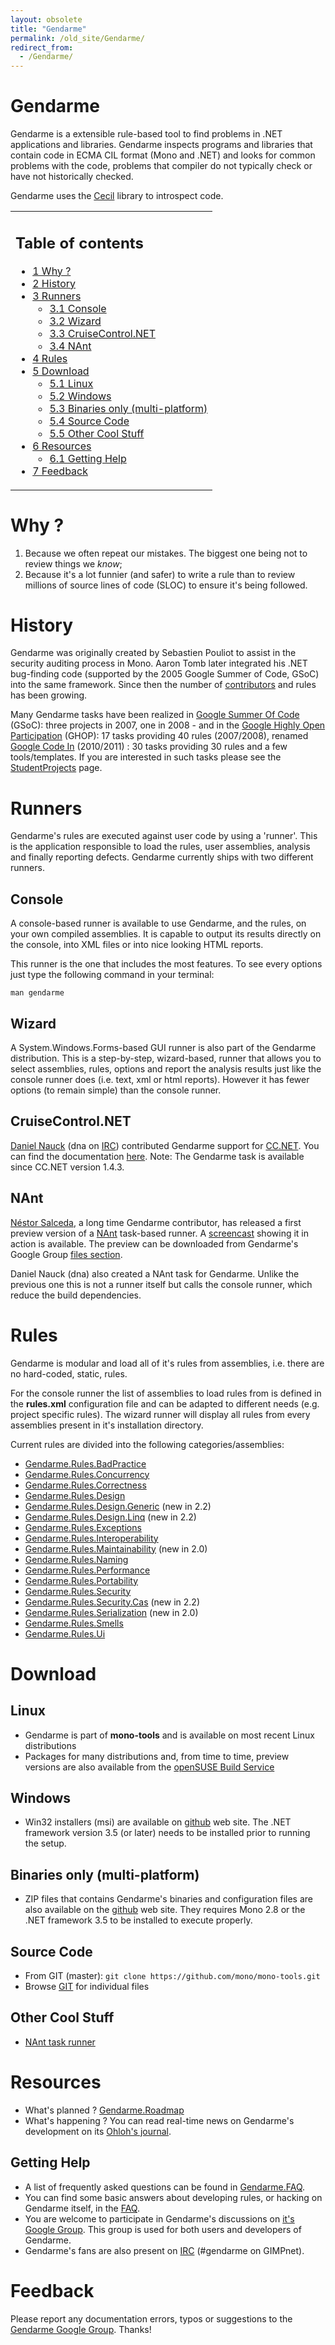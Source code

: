 ```yaml
---
layout: obsolete
title: "Gendarme"
permalink: /old_site/Gendarme/
redirect_from:
  - /Gendarme/
---
```


Gendarme
========

Gendarme is a extensible rule-based tool to find problems in .NET applications and libraries. Gendarme inspects programs and libraries that contain code in ECMA CIL format (Mono and .NET) and looks for common problems with the code, problems that compiler do not typically check or have not historically checked.

Gendarme uses the [Cecil]({{site.github.url}}/old_site/Cecil "Cecil") library to introspect code.

<table>
<col width="100%" />
<tbody>
<tr class="odd">
<td align="left"><h2>Table of contents</h2>
<ul>
<li><a href="#why-">1 Why ?</a></li>
<li><a href="#history">2 History</a></li>
<li><a href="#runners">3 Runners</a>
<ul>
<li><a href="#console">3.1 Console</a></li>
<li><a href="#wizard">3.2 Wizard</a></li>
<li><a href="#cruisecontrolnet">3.3 CruiseControl.NET</a></li>
<li><a href="#nant">3.4 NAnt</a></li>
</ul></li>
<li><a href="#rules">4 Rules</a></li>
<li><a href="#download">5 Download</a>
<ul>
<li><a href="#linux">5.1 Linux</a></li>
<li><a href="#windows">5.2 Windows</a></li>
<li><a href="#binaries-only-multi-platform">5.3 Binaries only (multi-platform)</a></li>
<li><a href="#source-code">5.4 Source Code</a></li>
<li><a href="#other-cool-stuff">5.5 Other Cool Stuff</a></li>
</ul></li>
<li><a href="#resources">6 Resources</a>
<ul>
<li><a href="#getting-help">6.1 Getting Help</a></li>
</ul></li>
<li><a href="#feedback">7 Feedback</a></li>
</ul></td>
</tr>
</tbody>
</table>

Why ?
=====

1.  Because we often repeat our mistakes. The biggest one being not to review things we *know*;
2.  Because it's a lot funnier (and safer) to write a rule than to review millions of source lines of code (SLOC) to ensure it's being followed.

History
=======

Gendarme was originally created by Sebastien Pouliot to assist in the security auditing process in Mono. Aaron Tomb later integrated his .NET bug-finding code (supported by the 2005 Google Summer of Code, GSoC) into the same framework. Since then the number of [contributors](http://anonsvn.mono-project.com/source/trunk/mono-tools/gendarme/AUTHORS) and rules has been growing.

Many Gendarme tasks have been realized in [Google Summer Of Code](http://code.google.com/soc/2008/) (GSoC): three projects in 2007, one in 2008 - and in the [Google Highly Open Participation](http://code.google.com/opensource/ghop/2007-8/) (GHOP): 17 tasks providing 40 rules (2007/2008), renamed [Google Code In](http://www.google-melange.com/gci/task/list_org_tasks/google/gci2010/mono) (2010/2011) : 30 tasks providing 30 rules and a few tools/templates. If you are interested in such tasks please see the [StudentProjects]({{site.github.url}}/old_site/StudentProjects "StudentProjects") page.

Runners
=======

Gendarme's rules are executed against user code by using a 'runner'. This is the application responsible to load the rules, user assemblies, analysis and finally reporting defects. Gendarme currently ships with two different runners.

Console
-------

A console-based runner is available to use Gendarme, and the rules, on your own compiled assemblies. It is capable to output its results directly on the console, into XML files or into nice looking HTML reports.

This runner is the one that includes the most features. To see every options just type the following command in your terminal:

    man gendarme

Wizard
------

A System.Windows.Forms-based GUI runner is also part of the Gendarme distribution. This is a step-by-step, wizard-based, runner that allows you to select assemblies, rules, options and report the analysis results just like the console runner does (i.e. text, xml or html reports). However it has fewer options (to remain simple) than the console runner.

CruiseControl.NET
-----------------

[Daniel Nauck](http://www.mono-project.de/) (dna on [IRC]({{site.github.url}}/old_site/IRC "IRC")) contributed Gendarme support for [CC.NET](http://confluence.public.thoughtworks.org/display/CCNET/Welcome+to+CruiseControl.NET). You can find the documentation [here](http://confluence.public.thoughtworks.org/display/CCNET/Using+CruiseControl.NET+with+Gendarme). Note: The Gendarme task is available since CC.NET version 1.4.3.

NAnt
----

[Néstor Salceda](http://nestor.babuine.net/), a long time Gendarme contributor, has released a first preview version of a [NAnt](http://nant.sourceforge.net/) task-based runner. A [screencast](http://nestor.babuine.net/wp-content/uploads/2008/10/gendarme-nant.ogg) showing it in action is available. The preview can be downloaded from Gendarme's Google Group [files section](http://groups.google.com/group/gendarme/files).

Daniel Nauck (dna) also created a NAnt task for Gendarme. Unlike the previous one this is not a runner itself but calls the console runner, which reduce the build dependencies.

Rules
=====

Gendarme is modular and load all of it's rules from assemblies, i.e. there are no hard-coded, static, rules.

For the console runner the list of assemblies to load rules from is defined in the **rules.xml** configuration file and can be adapted to different needs (e.g. project specific rules). The wizard runner will display all rules from every assemblies present in it's installation directory.

Current rules are divided into the following categories/assemblies:

-   [Gendarme.Rules.BadPractice]({{site.github.url}}/old_site/Gendarme.Rules.BadPractice "Gendarme.Rules.BadPractice")
-   [Gendarme.Rules.Concurrency]({{site.github.url}}/old_site/Gendarme.Rules.Concurrency "Gendarme.Rules.Concurrency")
-   [Gendarme.Rules.Correctness]({{site.github.url}}/old_site/Gendarme.Rules.Correctness "Gendarme.Rules.Correctness")
-   [Gendarme.Rules.Design]({{site.github.url}}/old_site/Gendarme.Rules.Design "Gendarme.Rules.Design")
-   [Gendarme.Rules.Design.Generic]({{site.github.url}}/old_site/Gendarme.Rules.Design.Generic "Gendarme.Rules.Design.Generic") (new in 2.2)
-   [Gendarme.Rules.Design.Linq]({{site.github.url}}/old_site/Gendarme.Rules.Design.Linq "Gendarme.Rules.Design.Linq") (new in 2.2)
-   [Gendarme.Rules.Exceptions]({{site.github.url}}/old_site/Gendarme.Rules.Exceptions "Gendarme.Rules.Exceptions")
-   [Gendarme.Rules.Interoperability]({{site.github.url}}/old_site/Gendarme.Rules.Interoperability "Gendarme.Rules.Interoperability")
-   [Gendarme.Rules.Maintainability]({{site.github.url}}/old_site/Gendarme.Rules.Maintainability "Gendarme.Rules.Maintainability") (new in 2.0)
-   [Gendarme.Rules.Naming]({{site.github.url}}/old_site/Gendarme.Rules.Naming "Gendarme.Rules.Naming")
-   [Gendarme.Rules.Performance]({{site.github.url}}/old_site/Gendarme.Rules.Performance "Gendarme.Rules.Performance")
-   [Gendarme.Rules.Portability]({{site.github.url}}/old_site/Gendarme.Rules.Portability "Gendarme.Rules.Portability")
-   [Gendarme.Rules.Security]({{site.github.url}}/old_site/Gendarme.Rules.Security "Gendarme.Rules.Security")
-   [Gendarme.Rules.Security.Cas]({{site.github.url}}/old_site/Gendarme.Rules.Security.Cas "Gendarme.Rules.Security.Cas") (new in 2.2)
-   [Gendarme.Rules.Serialization]({{site.github.url}}/old_site/Gendarme.Rules.Serialization "Gendarme.Rules.Serialization") (new in 2.0)
-   [Gendarme.Rules.Smells]({{site.github.url}}/old_site/Gendarme.Rules.Smells "Gendarme.Rules.Smells")
-   [Gendarme.Rules.Ui]({{site.github.url}}/old_site/Gendarme.Rules.Ui "Gendarme.Rules.Ui")

Download
========

Linux
-----

-   Gendarme is part of **mono-tools** and is available on most recent Linux distributions
-   Packages for many distributions and, from time to time, preview versions are also available from the [openSUSE Build Service](http://software.opensuse.org/search?baseproject=ALL&p=1&q=mono-tools)

Windows
-------

-   Win32 installers (msi) are available on [github](https://github.com/spouliot/gendarme/downloads) web site. The .NET framework version 3.5 (or later) needs to be installed prior to running the setup.

Binaries only (multi-platform)
------------------------------

-   ZIP files that contains Gendarme's binaries and configuration files are also available on the [github](https://github.com/spouliot/gendarme/downloads) web site. They requires Mono 2.8 or the .NET framework 3.5 to be installed to execute properly.

Source Code
-----------

-   From GIT (master): `git clone https://github.com/mono/mono-tools.git`
-   Browse [GIT](https://github.com/mono/mono-tools/tree/master/gendarme) for individual files

Other Cool Stuff
----------------

-   [NAnt task runner](http://groups.google.com/group/gendarme/files)

Resources
=========

-   What's planned ? [Gendarme.Roadmap]({{site.github.url}}/old_site/Gendarme.Roadmap "Gendarme.Roadmap")
-   What's happening ? You can read real-time news on Gendarme's development on its [Ohloh's journal](http://www.ohloh.net/projects/gendarme/messages).

Getting Help
------------

-   A list of frequently asked questions can be found in [Gendarme.FAQ]({{site.github.url}}/old_site/Gendarme.FAQ "Gendarme.FAQ").
-   You can find some basic answers about developing rules, or hacking on Gendarme itself, in the [FAQ]({{site.github.url}}/old_site/Gendarme.Development.FAQ "Gendarme.Development.FAQ").
-   You are welcome to participate in Gendarme's discussions on [it's Google Group](http://groups.google.com/group/gendarme). This group is used for both users and developers of Gendarme.
-   Gendarme's fans are also present on [IRC]({{site.github.url}}/old_site/IRC "IRC") (\#gendarme on GIMPnet).

Feedback
========

Please report any documentation errors, typos or suggestions to the [Gendarme Google Group](http://groups.google.com/group/gendarme). Thanks!

